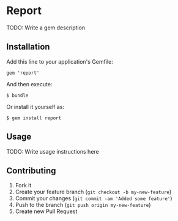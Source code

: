 # Report

TODO: Write a gem description

## Installation

Add this line to your application's Gemfile:

    gem 'report'

And then execute:

    $ bundle

Or install it yourself as:

    $ gem install report

## Usage

TODO: Write usage instructions here

## Contributing

1. Fork it
2. Create your feature branch (`git checkout -b my-new-feature`)
3. Commit your changes (`git commit -am 'Added some feature'`)
4. Push to the branch (`git push origin my-new-feature`)
5. Create new Pull Request
